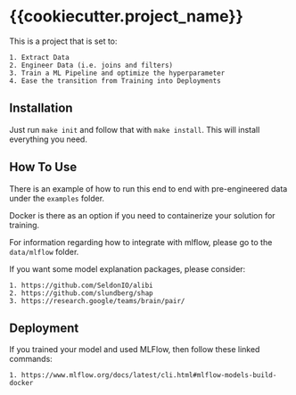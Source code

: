# {{cookiecutter.project_name}}

This is a project that is set to:

    1. Extract Data
    2. Engineer Data (i.e. joins and filters)
    3. Train a ML Pipeline and optimize the hyperparameter
    4. Ease the transition from Training into Deployments

## Installation

Just run `make init` and follow that with `make install`.  This will install everything you need.

## How To Use

There is an example of how to run this end to end with pre-engineered data under the `examples` folder. 

Docker is there as an option if you need to containerize your solution for training. 

For information regarding how to integrate with mlflow, please go to the `data/mlflow` folder. 

If you want some model explanation packages, please consider:

    1. https://github.com/SeldonIO/alibi
    2. https://github.com/slundberg/shap
    3. https://research.google/teams/brain/pair/

## Deployment

If you trained your model and used MLFlow, then follow these linked commands:
    
    1. https://www.mlflow.org/docs/latest/cli.html#mlflow-models-build-docker
